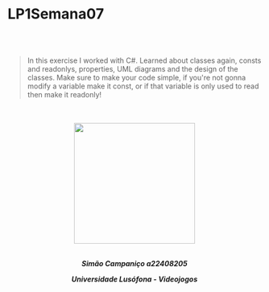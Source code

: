 # LP1Semana07

<br>
<br>

>In this exercise I worked with C#.
>Learned about classes again, consts and readonlys, properties, UML diagrams and the design of the classes.
>Make sure to make your code simple, if you're not gonna modify a variable make it const, or if that variable is only used to read then make it readonly!

<br>
<br>

<div align="center">
  <img height="240" src="https://www.icegif.com/wp-content/uploads/2024/04/solo-leveling-icegif-4.gif"  />
</div>

<br>


***<p style="text-align:center;">Simão Campaniço a22408205</p>***

***<p style="text-align:center;">Universidade Lusófona - Videojogos</p>***

